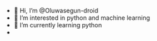 - 👋 Hi, I’m @Oluwasegun-droid
- 👀 I’m interested in python and machine learning
- 🌱 I’m currently learning python 
-
<!---
Oluwasegun-droid/Oluwasegun-droid is a ✨ special ✨ repository because its `README.md` (this file) appears 
